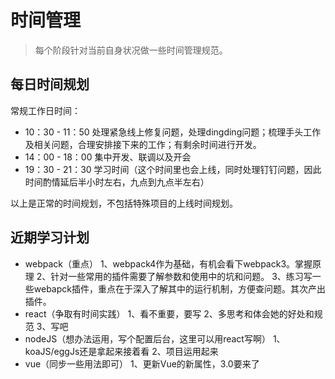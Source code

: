 # 时间管理

> 每个阶段针对当前自身状况做一些时间管理规范。

## 每日时间规划
常规工作日时间：
- 10：30 - 11：50
  处理紧急线上修复问题，处理dingding问题；梳理手头工作及相关问题，合理安排接下来的工作；有剩余时间进行开发。
- 14：00 - 18：00
  集中开发、联调以及开会
- 19：30 - 21：30
  学习时间（这个时间里也会上线，同时处理钉钉问题，因此时间酌情延后半小时左右，九点到九点半左右）

以上是正常的时间规划，不包括特殊项目的上线时间规划。  

## 近期学习计划
- webpack（重点）
  1、webpack4作为基础，有机会看下webpack3。掌握原理
  2、针对一些常用的插件需要了解参数和使用中的坑和问题。
  3、练习写一些webapck插件，重点在于深入了解其中的运行机制，方便查问题。其次产出插件。
- react（争取有时间实践）
  1、看不重要，要写
  2、多思考和体会她的好处和规范
  3、写吧
- nodeJS（想办法运用，写个配置后台，这里可以用react写啊）
  1、koaJS/eggJs还是拿起来接着看
  2、项目运用起来
- vue（同步一些用法即可）
  1、更新Vue的新属性，3.0要来了